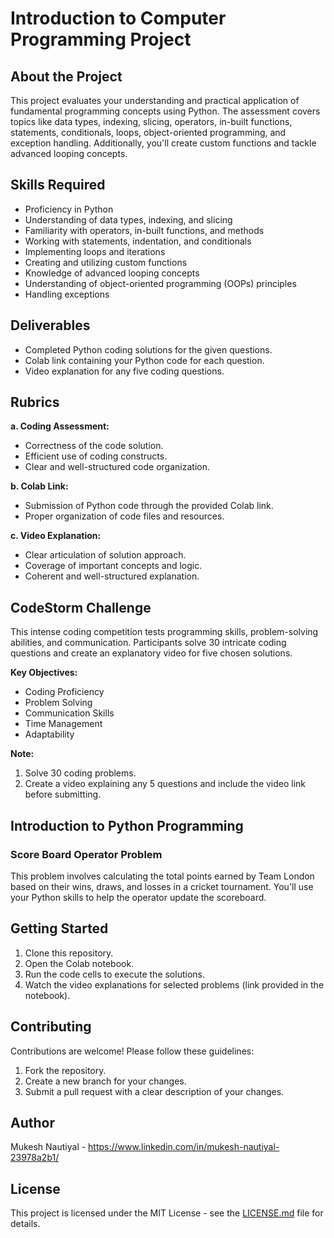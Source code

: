 # Introduction to Computer Programming Project

## About the Project

This project evaluates your understanding and practical application of fundamental programming concepts using Python. The assessment covers topics like data types, indexing, slicing, operators, in-built functions, statements, conditionals, loops, object-oriented programming, and exception handling. Additionally, you'll create custom functions and tackle advanced looping concepts.

## Skills Required

- Proficiency in Python
- Understanding of data types, indexing, and slicing
- Familiarity with operators, in-built functions, and methods
- Working with statements, indentation, and conditionals
- Implementing loops and iterations
- Creating and utilizing custom functions
- Knowledge of advanced looping concepts
- Understanding of object-oriented programming (OOPs) principles
- Handling exceptions

## Deliverables

- Completed Python coding solutions for the given questions.
- Colab link containing your Python code for each question.
- Video explanation for any five coding questions.

## Rubrics

**a. Coding Assessment:**
- Correctness of the code solution.
- Efficient use of coding constructs.
- Clear and well-structured code organization.

**b. Colab Link:**
- Submission of Python code through the provided Colab link.
- Proper organization of code files and resources.

**c. Video Explanation:**
- Clear articulation of solution approach.
- Coverage of important concepts and logic.
- Coherent and well-structured explanation.

## CodeStorm Challenge

This intense coding competition tests programming skills, problem-solving abilities, and communication. Participants solve 30 intricate coding questions and create an explanatory video for five chosen solutions.

**Key Objectives:**
- Coding Proficiency
- Problem Solving
- Communication Skills
- Time Management
- Adaptability

**Note:**

1. Solve 30 coding problems.
2. Create a video explaining any 5 questions and include the video link before submitting.

## Introduction to Python Programming

### Score Board Operator Problem

This problem involves calculating the total points earned by Team London based on their wins, draws, and losses in a cricket tournament. You'll use your Python skills to help the operator update the scoreboard.

## Getting Started

1. Clone this repository.
2. Open the Colab notebook.
3. Run the code cells to execute the solutions.
4. Watch the video explanations for selected problems (link provided in the notebook).

## Contributing

Contributions are welcome! Please follow these guidelines:

1. Fork the repository.
2. Create a new branch for your changes.
3. Submit a pull request with a clear description of your changes.

## Author

Mukesh Nautiyal - https://www.linkedin.com/in/mukesh-nautiyal-23978a2b1/

## License

This project is licensed under the MIT License - see the [LICENSE.md](LICENSE.md) file for details.
